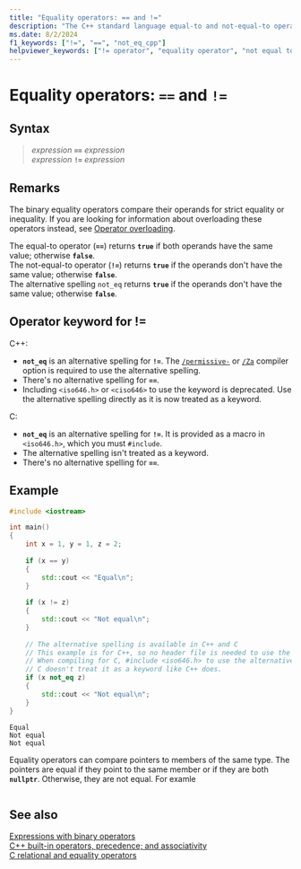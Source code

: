 ```yaml
---
title: "Equality operators: == and !="
description: "The C++ standard language equal-to and not-equal-to operator syntax and use."
ms.date: 8/2/2024
f1_keywords: ["!=", "==", "not_eq_cpp"]
helpviewer_keywords: ["!= operator", "equality operator", "not equal to comparison operator", "equality operator [C++], syntax", "== operator", "not_eq operator", "equal to operator"]
---
```

# Equality operators: `==` and `!=`

## Syntax

> *expression* **`==`** *expression*\
> *expression* **`!=`** *expression*

## Remarks

The binary equality operators compare their operands for strict equality or inequality. If you are looking for information about overloading these operators instead, see [Operator overloading](../cpp/overloading.md).

The equal-to operator (**`==`**) returns **`true`** if both operands have the same value; otherwise **`false`**.\
The not-equal-to operator (**`!=`**) returns **`true`** if the operands don't have the same value; otherwise **`false`**.\
The alternative spelling `not_eq` returns **`true`** if the operands don't have the same value; otherwise **`false`**.

## Operator keyword for !=

C++:
- **`not_eq`** is an alternative spelling for **`!=`**. The [`/permissive-`](../build/reference/permissive-standards-conformance.md) or [`/Za`](../build/reference/za-ze-disable-language-extensions.md) compiler option is required to use the alternative spelling.
- There's no alternative spelling for **`==`**.
- Including `<iso646.h>` or `<ciso646>` to use the keyword is deprecated. Use the alternative spelling directly as it is now treated as a keyword.

C:
- **`not_eq`** is an alternative spelling for **`!=`**. It is provided as a macro in `<iso646.h>`, which you must `#include`.
- The alternative spelling isn't treated as a keyword.
- There's no alternative spelling for **`==`**.

## Example

```cpp
#include <iostream>

int main()
{
    int x = 1, y = 1, z = 2;
    
    if (x == y)
    {
        std::cout << "Equal\n";
    }
    
    if (x != z)
    {
        std::cout << "Not equal\n";
    }
    
    // The alternative spelling is available in C++ and C
    // This example is for C++, so no header file is needed to use the alternative spelling
    // When compiling for C, #include <iso646.h> to use the alternative spelling because
    // C doesn't treat it as a keyword like C++ does.
    if (x not_eq z)
    {
        std::cout << "Not equal\n";
    }
}
```

```output
Equal
Not equal
Not equal
```

Equality operators can compare pointers to members of the same type. The pointers are equal if they point to the same member or if they are both **`nullptr`**. Otherwise, they are not equal.  For examle

```cpp

```

## See also

[Expressions with binary operators](../cpp/expressions-with-binary-operators.md)\
[C++ built-in operators, precedence; and associativity](../cpp/cpp-built-in-operators-precedence-and-associativity.md)\
[C relational and equality operators](../c-language/c-relational-and-equality-operators.md)
